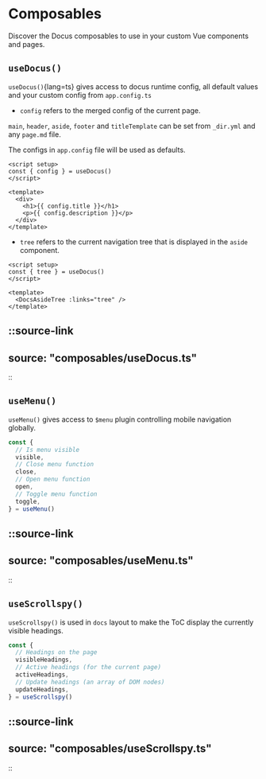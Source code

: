# Composables

Discover the Docus composables to use in your custom Vue components and pages.

## `useDocus()`

`useDocus()`{lang=ts} gives access to docus runtime config, all default values
and your custom config from `app.config.ts`

- `config` refers to the merged config of the current page.

`main`, `header`, `aside`, `footer` and `titleTemplate` can be set from
`_dir.yml` and any `page.md` file.

The configs in `app.config` file will be used as defaults.

```vue
<script setup>
const { config } = useDocus()
</script>

<template>
  <div>
    <h1>{{ config.title }}</h1>
    <p>{{ config.description }}</p>
  </div>
</template>
```

- `tree` refers to the current navigation tree that is displayed in the `aside`
  component.

```vue
<script setup>
const { tree } = useDocus()
</script>

<template>
  <DocsAsideTree :links="tree" />
</template>
```

## ::source-link

## source: "composables/useDocus.ts"

::

## `useMenu()`

`useMenu()` gives access to `$menu` plugin controlling mobile navigation
globally.

```ts
const {
  // Is menu visible
  visible,
  // Close menu function
  close,
  // Open menu function
  open,
  // Toggle menu function
  toggle,
} = useMenu()
```

## ::source-link

## source: "composables/useMenu.ts"

::

## `useScrollspy()`

`useScrollspy()` is used in `docs` layout to make the ToC display the currently
visible headings.

```ts
const {
  // Headings on the page
  visibleHeadings,
  // Active headings (for the current page)
  activeHeadings,
  // Update headings (an array of DOM nodes)
  updateHeadings,
} = useScrollspy()
```

## ::source-link

## source: "composables/useScrollspy.ts"

::
